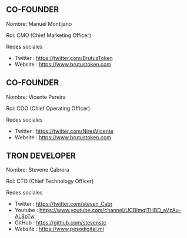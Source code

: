 ## CO-FOUNDER

Nombre: Manuel Montijano

Rol: CMO (Chief Marketing Officer)

Redes sociales

* Twitter   :  https://twitter.com/BrutusToken
* Website   :  https://www.brutustoken.com

## CO-FOUNDER

Nombre: Vicente Pereira

Rol: COO (Chief Operating Officer)

Redes sociales

* Twitter   :  https://twitter.com/NiresVicente
* Website   :  https://www.brutustoken.com


## TRON DEVELOPER

Nombre: Stevene Cabrera

Rol: CTO (Chief Technology Officer)

Redes sociales

* Twitter   :  https://twitter.com/steven_Cabr
* Youtube   :  https://www.youtube.com/channel/UCBImqITHBD_aVzAu-AL8pTw
* GitHub    :  https://github.com/stevenstc
* Website   :  https://www.pesodigital.ml
